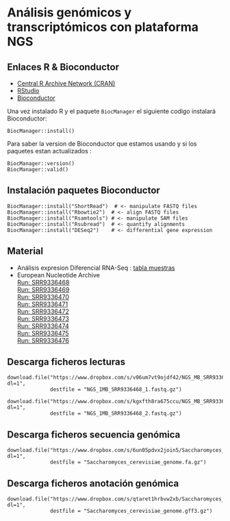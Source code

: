 # Análisis genómicos y transcriptómicos con plataforma NGS




## Enlaces R & Bioconductor

* [Central R Archive Network (CRAN)](http://cran.rstudio.com/)
* [RStudio](http://www.rstudio.com/)
* [Bioconductor](http://bioconductor.org/install)

Una vez instalado R y el paquete `BiocManager` el siguiente codigo instalará Bioconductor:

```
BiocManager::install()
```

Para saber la version de Bioconductor que estamos usando y si los paquetes estan actualizados :  

```
BiocManager::version()
BiocManager::valid()
```

## Instalación paquetes Bioconductor
```
BiocManager::install("ShortRead")  # <- manipulate FASTQ files
BiocManager::install("Rbowtie2")  # <- align FASTQ files
BiocManager::install("Rsamtools") # <- manipulate SAM files
BiocManager::install("Rsubread")  # <- quantify alignments
BiocManager::install("DESeq2")    # <- differential gene expression
```

## Material 
  * Análisis expresion Diferencial RNA-Seq : [tabla muestras](sample_table.md)
  * European Nucleotide Archive  
    [Run: SRR9336468](https://www.ebi.ac.uk/ena/browser/view/SRR9336468)  
    [Run: SRR9336469](https://www.ebi.ac.uk/ena/browser/view/SRR9336469)  
    [Run: SRR9336470](https://www.ebi.ac.uk/ena/browser/view/SRR9336470)   
    [Run: SRR9336471](https://www.ebi.ac.uk/ena/browser/view/SRR9336471)   
    [Run: SRR9336472](https://www.ebi.ac.uk/ena/browser/view/SRR9336472)   
    [Run: SRR9336473](https://www.ebi.ac.uk/ena/browser/view/SRR9336473)   
    [Run: SRR9336474](https://www.ebi.ac.uk/ena/browser/view/SRR9336474)   
    [Run: SRR9336475](https://www.ebi.ac.uk/ena/browser/view/SRR9336475)   
    [Run: SRR9336476](https://www.ebi.ac.uk/ena/browser/view/SRR9336476) 
    

## Descarga ficheros lecturas
```
download.file("https://www.dropbox.com/s/v06um7vt9ojdf42/NGS_MB_SRR9336468_1.fastq.gz?dl=1", 
              destfile = "NGS_1MB_SRR9336468_1.fastq.gz")

download.file("https://www.dropbox.com/s/kgxfth8ra675ccu/NGS_MB_SRR9336468_2.fastq.gz?dl=1", 
              destfile = "NGS_1MB_SRR9336468_2.fastq.gz")
````

## Descarga ficheros secuencia genómica         
```
download.file("https://www.dropbox.com/s/6un05pdvx2join5/Saccharomyces_cerevisiae_genome.fa.gz?dl=1", 
              destfile = "Saccharomyces_cerevisiae_genome.fa.gz")
````

## Descarga ficheros anotación genómica         
```
download.file("https://www.dropbox.com/s/qtaret1hrbvw2xb/Saccharomyces_cerevisiae_genome.gff3.gz?dl=1", 
              destfile = "Saccharomyces_cerevisiae_genome.gff3.gz")
```
